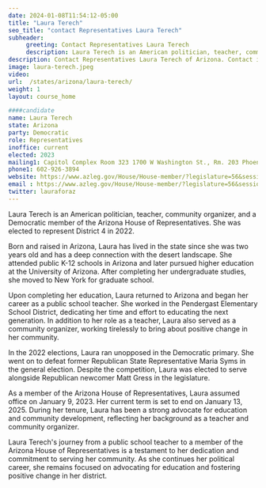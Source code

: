 ```yaml
---
date: 2024-01-08T11:54:12-05:00
title: "Laura Terech"
seo_title: "contact Representatives Laura Terech"
subheader:
     greeting: Contact Representatives Laura Terech
     description: Laura Terech is an American politician, teacher, community organizer, and a Democratic member of the Arizona House of Representatives. She was elected to represent District 4 in 2022.
description: Contact Representatives Laura Terech of Arizona. Contact information for Laura Terech includes email address, phone number, and mailing address.
image: laura-terech.jpeg
video:
url:  /states/arizona/laura-terech/
weight: 1
layout: course_home

####candidate
name: Laura Terech
state: Arizona
party: Democratic
role: Representatives
inoffice: current
elected: 2023
mailing1: Capitol Complex Room 323 1700 W Washington St., Rm. 203 Phoenix, AZ 85007-2890
phone1: 602-926-3894
website: https://www.azleg.gov/House/House-member/?legislature=56&session=128&legislator=2201/
email : https://www.azleg.gov/House/House-member/?legislature=56&session=128&legislator=2201/
twitter: lauraforaz
---
```


Laura Terech is an American politician, teacher, community organizer, and a Democratic member of the Arizona House of Representatives. She was elected to represent District 4 in 2022.

Born and raised in Arizona, Laura has lived in the state since she was two years old and has a deep connection with the desert landscape. She attended public K-12 schools in Arizona and later pursued higher education at the University of Arizona. After completing her undergraduate studies, she moved to New York for graduate school.

Upon completing her education, Laura returned to Arizona and began her career as a public school teacher. She worked in the Pendergast Elementary School District, dedicating her time and effort to educating the next generation. In addition to her role as a teacher, Laura also served as a community organizer, working tirelessly to bring about positive change in her community.

In the 2022 elections, Laura ran unopposed in the Democratic primary. She went on to defeat former Republican State Representative Maria Syms in the general election. Despite the competition, Laura was elected to serve alongside Republican newcomer Matt Gress in the legislature.

As a member of the Arizona House of Representatives, Laura assumed office on January 9, 2023. Her current term is set to end on January 13, 2025. During her tenure, Laura has been a strong advocate for education and community development, reflecting her background as a teacher and community organizer.

Laura Terech's journey from a public school teacher to a member of the Arizona House of Representatives is a testament to her dedication and commitment to serving her community. As she continues her political career, she remains focused on advocating for education and fostering positive change in her district.
